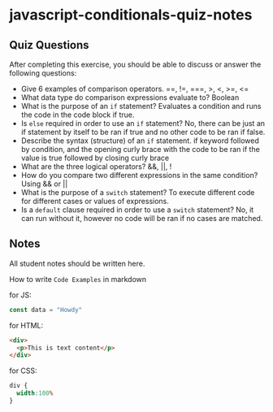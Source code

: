 # javascript-conditionals-quiz-notes

## Quiz Questions

After completing this exercise, you should be able to discuss or answer the following questions:

- Give 6 examples of comparison operators.
==, !=, ===, >, <, >=, <=
- What data type do comparison expressions evaluate to?
Boolean
- What is the purpose of an `if` statement?
Evaluates a condition and runs the code in the code block if true.
- Is `else` required in order to use an `if` statement?
No, there can be just an if statement by itself to be ran if true and no other code to be ran if false.
- Describe the syntax (structure) of an `if` statement.
if keyword followed by condition, and the opening curly brace with the code to be ran if the value is true followed by closing curly brace
- What are the three logical operators?
&&, ||, !
- How do you compare two different expressions in the same condition?
Using && or ||
- What is the purpose of a `switch` statement?
To execute different code for different cases or values of expressions.
- Is a `default` clause required in order to use a `switch` statement?
No, it can run without it, however no code will be ran if no cases are matched.
## Notes

All student notes should be written here.


How to write `Code Examples` in markdown

for JS:
```javascript
const data = "Howdy"
```

for HTML:
```html
<div>
  <p>This is text content</p>
</div>
```

for CSS:
```css
div {
  width:100%
}
```
